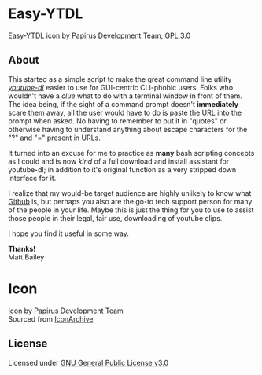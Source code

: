 # Easy-YTDL

[Easy-YTDL icon by Papirus Development Team, GPL 3.0](Icon/Papirus-Team-Papirus-Apps-Youtube-dl.png)

## About
This started as a simple script to make the great command line utility [_youtube-dl_](https://yt-dl.org/) easier to use for GUI-centric CLI-phobic users. Folks who wouldn't have a _clue_ what to do with a terminal window in front of them. The idea being, if the sight of a command prompt doesn't **immediately** scare them away, all the user would have to do is paste the URL into the prompt when asked. No having to remember to put it in "quotes" or otherwise having to understand anything about escape characters for the "?" and "=" present in URLs.

It turned into an excuse for me to practice as **many** bash scripting concepts as I could and is now _kind_ of a full download and install assistant for youtube-dl; in addition to it's original function as a very stripped down interface for it.

I realize that my would-be target audience are highly unlikely to know what [Github](https://github.com/) is,
but perhaps you also are the go-to tech support person for many of the people in your life. Maybe this is just the thing for you to use to assist those people in their legal, fair use, downloading of youtube clips.

I hope you find it useful in some way.

**Thanks!** \
Matt Bailey

# Icon
Icon by [Papirus Development Team](https://github.com/PapirusDevelopmentTeam)\
Sourced from [IconArchive](https://iconarchive.com/show/papirus-apps-icons-by-papirus-team/youtube-dl-icon.html)

## License
Licensed under [GNU General Public License v3.0](LICENSE)
